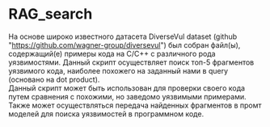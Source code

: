 # RAG_search
На основе широко известного датасета DiverseVul dataset (github "https://github.com/wagner-group/diversevul") был собран файл(ы), содержащий(е) примеры кода на С/С++ с различного рода уязвимостями. Данный скрипт осуществляет поиск топ-5 фрагментов уязвимого кода, наиболее похожего на заданный нами в query (основано на dot product).  
Данный скрипт может быть использован для проверки своего кода путем сравнения с похожими, но заведомо уязвимыми примерами. Также может осуществляться передача найденных фрагментов в промт моделей для поиска уязвимостей в программном коде.

